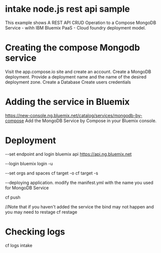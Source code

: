 # intake node.js rest api sample

This example shows A REST API CRUD Operation to a Compose MongoDB Service - wihh IBM Bluemix PaaS - Cloud foundry deployment model.

# Creating the compose Mongodb service
Visit the app.compose.io site and create an account.
Create a MongoDB deployment.
Provide a deployment name and the name of the desired deployment zone. 
Create a Database
Create users credentials 

# Adding the service in Bluemix
https://new-console.ng.bluemix.net/catalog/services/mongodb-by-compose
Add the MongoDB Service by Compose in your Bluemix console. 

# Deployment
--set endpoint and login
bluemix api https://api.ng.bluemix.net

--login
bluemix login -u <your userid> 

--set orgs and spaces
cf target -o <your organization>
cf target -s <your space>

--deploying application.
modify the manifest.yml with the  name you used for MongoDB Service

cf push 

//Note that if you haven't added the service the bind may not happen and you may need to restage
cf restage 

# Checking logs 

cf logs intake 
